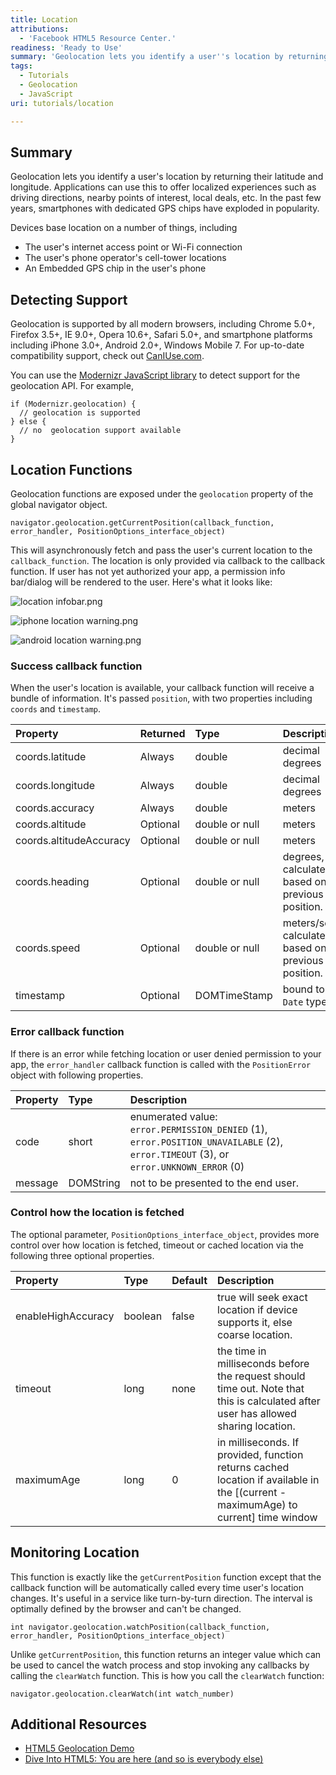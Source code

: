 ```yaml
---
title: Location
attributions:
  - 'Facebook HTML5 Resource Center.'
readiness: 'Ready to Use'
summary: 'Geolocation lets you identify a user''s location by returning their latitude and longitude. Applications can use this to offer localized experiences such as driving directions, nearby points of interest, local deals, etc. In the past few years, smartphones with dedicated GPS chips have exploded in popularity.'
tags:
  - Tutorials
  - Geolocation
  - JavaScript
uri: tutorials/location

---
```

## Summary

Geolocation lets you identify a user's location by returning their latitude and longitude. Applications can use this to offer localized experiences such as driving directions, nearby points of interest, local deals, etc. In the past few years, smartphones with dedicated GPS chips have exploded in popularity.

Devices base location on a number of things, including

-   The user's internet access point or Wi-Fi connection
-   The user's phone operator's cell-tower locations
-   An Embedded GPS chip in the user's phone

## Detecting Support

Geolocation is supported by all modern browsers, including Chrome 5.0+, Firefox 3.5+, IE 9.0+, Opera 10.6+, Safari 5.0+, and smartphone platforms including iPhone 3.0+, Android 2.0+, Windows Mobile 7. For up-to-date compatibility support, check out [CanIUse.com](http://www.caniuse.com/#search=geolocation).

You can use the [Modernizr JavaScript library](http://www.modernizr.com/) to detect support for the geolocation API. For example,

    if (Modernizr.geolocation) {
      // geolocation is supported
    } else {
      // no  geolocation support available
    }

## Location Functions

Geolocation functions are exposed under the `geolocation` property of the global navigator object.

    navigator.geolocation.getCurrentPosition(callback_function, error_handler, PositionOptions_interface_object)

This will asynchronously fetch and pass the user's current location to the `callback_function`. The location is only provided via callback to the callback function. If user has not yet authorized your app, a permission info bar/dialog will be rendered to the user. Here's what it looks like:

![location infobar.png](/assets/public/7/7e/location_infobar.png)

![iphone location warning.png](/assets/public/8/88/iphone_location_warning.png)

![android location warning.png](/assets/public/6/6f/android_location_warning.png)

### Success callback function

When the user's location is available, your callback function will receive a bundle of information. It's passed `position`, with two properties including `coords` and `timestamp`.

|Property|Returned|Type|Description|Example data|
|:-------|:-------|:---|:----------|:-----------|
|coords.latitude|Always|double|decimal degrees|37.774929|
|coords.longitude|Always|double|decimal degrees|-122.419415|
|coords.accuracy|Always|double|meters|50|
|coords.altitude|Optional|double or null|meters|150|
|coords.altitudeAccuracy|Optional|double or null|meters|8|
|coords.heading|Optional|double or null|degrees, calculated based on previous position.|20|
|coords.speed|Optional|double or null|meters/second, calculated based on previous position.|10|
|timestamp|Optional|DOMTimeStamp|bound to the `Date` type|1314300437317|

### Error callback function

If there is an error while fetching location or user denied permission to your app, the `error_handler` callback function is called with the `PositionError` object with following properties.

|Property|Type|Description|
|:-------|:---|:----------|
|code|short|enumerated value: `error.PERMISSION_DENIED` (1), `error.POSITION_UNAVAILABLE` (2), `error.TIMEOUT` (3), or `error.UNKNOWN_ERROR` (0)|
|message|DOMString|not to be presented to the end user.|

### Control how the location is fetched

The optional parameter, `PositionOptions_interface_object`, provides more control over how location is fetched, timeout or cached location via the following three optional properties.

|Property|Type|Default|Description|
|:-------|:---|:------|:----------|
|enableHighAccuracy|boolean|false|true will seek exact location if device supports it, else coarse location.|
|timeout|long|none|the time in milliseconds before the request should time out. Note that this is calculated after user has allowed sharing location.|
|maximumAge|long|0|in milliseconds. If provided, function returns cached location if available in the [(current - maximumAge) to current] time window|

## Monitoring Location

This function is exactly like the `getCurrentPosition` function except that the callback function will be automatically called every time user's location changes. It's useful in a service like turn-by-turn direction. The interval is optimally defined by the browser and can't be changed.

    int navigator.geolocation.watchPosition(callback_function, error_handler, PositionOptions_interface_object)

Unlike `getCurrentPosition`, this function returns an integer value which can be used to cancel the watch process and stop invoking any callbacks by calling the `clearWatch` function. This is how you call the `clearWatch` function:

    navigator.geolocation.clearWatch(int watch_number)

## Additional Resources

-   [HTML5 Geolocation Demo](http://html5demos.com/geo)
-   [Dive Into HTML5: You are here (and so is everybody else)](http://diveintohtml5.info/geolocation.html)

